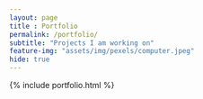 ```yaml
---
layout: page
title : Portfolio
permalink: /portfolio/
subtitle: "Projects I am working on"
feature-img: "assets/img/pexels/computer.jpeg"
hide: true
---
```


{% include portfolio.html %}
